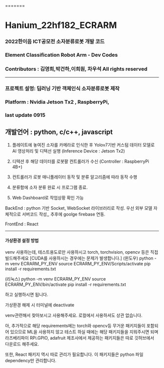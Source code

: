 
=======
# Hanium_22hf182_ECRARM
### 2022한이음 ICT공모전 소자분류로봇 개발 코드 
### Element Classification Robot Arm - Dev Codes
### Contributors : 김영희,박건하,이희원, 차우석 All rights reserved 
---
### 프로젝트 설멍: 딥러닝 기반 객체인식 소자분류로봇 제작
### Platform : Nvidia Jetson Tx2 , RaspberryPi,
### last update 0915

개발언어 : python, c/c++, javascript
-----
1. 플레이트에 놓여진 소자를 카메라로 인식한 후 Yolov7기반 커스텀 데이터 모델로 AI 영상처리 및 디텍선 실행
(Inference Device : Jetson Tx2)

2. 디텍션 후 해당 데이터를 로봇팔 컨트롤러가 수신
(Controller : RaspberryPi 4B+)

3. 컨트롤러가 로봇 매니풀레이터 동작 및 분류 알고리즘에 따라 동작 수행

4. 분류함에 소자 분류 완료 시 프로그램 종료.

5. Web Dashboard로 작업상황 확인 가능

BackEnd : python 기반 Socket, WebSocket 라이브러리로 작성. 우선 외부 모델 자체적으로 서버코드 작성,,
추후에 goolge firebase 연동.

FrontEnd : React


----
#### 가상환경 설정 방법
venv 사용하는데,
테스트용도로만 사용하시고 torch, torchvision, opencv 등은 직접 빌드해주세요
[CUDA를 사용하시는 경우에는 문제가 발생합니다.]
(윈도우)
python -m venv ECRARM_PY_ENV
source ECRARM_PY_ENV/Scripts/activate
pip install -r requirements.txt

(리눅스)
python -m venv ECRARM_PY_ENV
source ECRARM_PY_ENV/bin/activate
pip install -r requirements.txt

하고 실행하시면 됩니다.

가상환경 해제 시 터미널에 deactivate

venv관련해서 찾아보시고 사용해주세요. 
로컬에서 사용하셔도 상관 없습니다.

아, 추가적으로 해당 requirements에는 torch와 opencv등 무거운 패키지들이 포함되어 있으므로
ML을 사용하지 않고 테스트 하실 때에는 해당 패키지들을 지워주시면 되며
라즈베리파이 RPi.GPIO, adafruit 제조사에서 제공하는 패키지들은 따로 깃허브에서 다운로드 해주세요.

또한, React 패키지 역시 따로 관리가 필요합니다. 이 패키지들은 python 파일 dependency만 관리합니다.